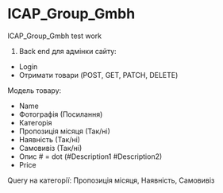 # ICAP_Group_Gmbh
ICAP_Group_Gmbh test work

1. Back end для адмінки сайту:

- Login
- Отримати товари (POST, GET, PATCH, DELETE)

Модель товару:
- Name
- Фотографія (Посилання)
- Категорія
- Пропозиція місяця (Так/ні)
- Наявність (Так/ні)
- Самовивіз (Так/ні)
- Опис # = dot (#Description1 #Description2)
- Price

Query на категорії: Пропозиція місяця, Наявність, Самовивіз
